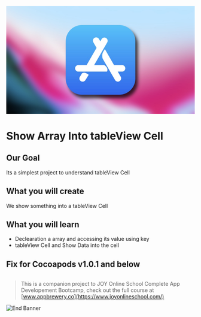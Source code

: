![App Brewery Banner](Documentation/iOS-Apps-gone-Free-New.jpg)

# Show Array Into tableView Cell

## Our Goal

Its a simplest project to understand tableView Cell

## What you will create

We show something into a tableView Cell

## What you will learn

* Declearation a array and accessing its value using key
* tableView Cell and Show Data into the cell


## Fix for Cocoapods v1.0.1 and below

```swift

```

>This is a companion project to JOY Online School Complete App Developement Bootcamp, check out the full course at [www.appbrewery.co](https://www.joyonlineschool.com/)

![End Banner](Documentation/end.png)

